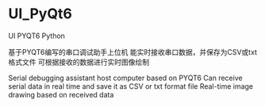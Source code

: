 # UI_PyQt6
UI PYQT6 Python

基于PYQT6编写的串口调试助手上位机
能实时接收串口数据，并保存为CSV或txt格式文件
可根据接收的数据进行实时图像绘制

Serial debugging assistant host computer based on PYQT6
Can receive serial data in real time and save it as CSV or txt format file
Real-time image drawing based on received data
